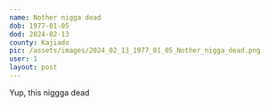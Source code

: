 ```yaml
---
name: Nother nigga dead
dob: 1977-01-05
dod: 2024-02-13
county: Kajiado
pic: /assets/images/2024_02_13_1977_01_05_Nother_nigga_dead.png
user: 1
layout: post
---
```

<p class='py-2'>Yup, this niggga dead</p><p class='py-2'></p>
